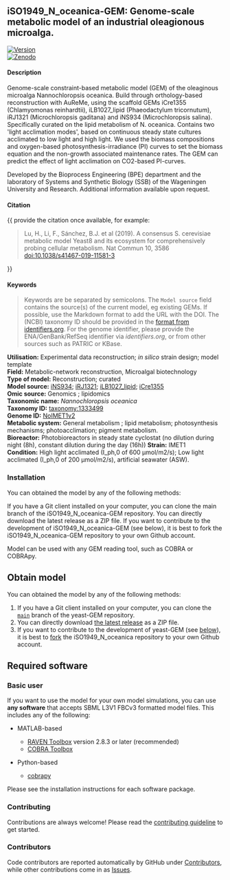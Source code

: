 ## iSO1949_N_oceanica-GEM: Genome-scale metabolic model of an industrial oleagionous microalga.

[![Version](https://badge.fury.io/gh/svooss%2FiSO1949_N_oceanica-GEM.svg)](https://badge.fury.io/gh/svooss/iSO1949_N_oceanica-GEM)  
[![Zenodo](https://zenodo.org/badge/1065827.svg)](https://zenodo.org/records/10658527)  

#### Description

Genome-scale constraint-based metabolic model (GEM) of the oleaginous microalga Nannochloropsis oceanica. Build through orthology-based reconstruction with AuReMe, using the scaffold GEMs iCre1355 (Chlamyomonas reinhardtii), iLB1027_lipid (Phaeodactylum tricornutum), iRJ1321 (Microchloropsis gaditana) and iNS934 (Microchloropsis salina). Specifically curated on the lipid metabolism of N. oceanica. Contains two 'light acclimation modes', based on continuous steady state cultures acclimated to low light and high light. We used the biomass compositions and oxygen-based photosynthesis-irradiance (PI) curves to set the biomass equation and the non-growth associated maintenance rates. The GEM can predict the effect of light acclimation on CO2-based PI-curves.

Developed by the Bioprocess Engineering (BPE) department and the laboratory of Systems and Synthetic Biology (SSB) of the Wageningen University and Research. Additional information available upon request.

#### Citation

{{ provide the citation once available, for example:
  > Lu, H., Li, F., Sánchez, B.J. et al (2019). A consensus S. cerevisiae metabolic model Yeast8 and its ecosystem for comprehensively probing cellular metabolism. Nat Commun 10, 3586 [doi:10.1038/s41467-019-11581-3](https://doi.org/10.1038/s41467-019-11581-3)

}}


#### Keywords

> Keywords are be separated by semicolons.
> The `Model source` field contains the source(s) of the current model, eg existing GEMs. If possible, use the Markdown format to add the URL with the DOI. The (NCBI) taxonomy ID should be provided in the [format from identifiers.org](https://registry.identifiers.org/registry/taxonomy). For the genome identifier, please provide the ENA/GenBank/RefSeq identifier via *identifiers.org*, or from other sources such as PATRIC or KBase.  

**Utilisation:** Experimental data reconstruction; _in silico_ strain design; model template  
**Field:** Metabolic-network reconstruction, Microalgal biotechnology  
**Type of model:** Reconstruction; curated  
**Model source:** [iNS934](http://doi.org/10.1186/s12918-017-0441-1); [iRJ1321](http://doi.org/10.1016/j.algal.2017.08.014); [iLB1027_lipid](http://doi.org/10.1371/journal.pone.0155038); [iCre1355](http://doi.org/10.1111/tpj.13059)  
**Omic source:** Genomics ; lipidomics  
**Taxonomic name:** _Nannochloropsis oceanica_  
**Taxonomy ID:** [taxonomy:1333499](https://identifiers.org/taxonomy:1333499)  
**Genome ID:** [NoIMET1v2]([http://nandesyn.single-cell.cn/analysis/7)  
**Metabolic system:** General metabolism ; lipid metabolism; photosynthesis mechanisms; photoacclimation; pigment metabolism.  
**Bioreactor:**   Photobioreactors in steady state cyclostat (no dilution during night (8h), constant dilution during the day (16h))
**Strain:** IMET1  
**Condition:** High light acclimated (I_ph,0 of 600 µmol/m2/s); Low light acclimated (I_ph,0 of 200 µmol/m2/s), artificial seawater (ASW).  


### Installation

You can obtained the model by any of the following methods:

If you have a Git client installed on your computer, you can clone the main branch of the iSO1949_N_oceanica-GEM repository.
You can directly download the latest release as a ZIP file.
If you want to contribute to the development of iSO1949_N_oceanica-GEM (see below), it is best to fork the iSO1949_N_oceanica-GEM repository to your own Github account.

Model can be used with any GEM reading tool, such as COBRA or COBRApy.

## Obtain model

You can obtained the model by any of the following methods:
1. If you have a Git client installed on your computer, you can clone the [`main`](https://github.com/svooss/iSO1949_N_oceanica-GEM) branch of the yeast-GEM repository.
2. You can directly download [the latest release](https://github.com/svooss/iSO1949_N_oceanica-GEM/releases) as a ZIP file.
3. If you want to contribute to the development of yeast-GEM (see [below](#below)), it is best to [fork](https://github.com/svooss/iSO1949_N_oceanica-GEM/fork) the iSO1949_N_oceanica repository to your own Github account.

## Required software

### Basic user

If you want to use the model for your own model simulations, you can use **any software** that accepts SBML L3V1 FBCv3 formatted model files. This includes any of the following:
* MATLAB-based
  * [RAVEN Toolbox](https://github.com/SysBioChalmers/RAVEN) version 2.8.3 or later (recommended)  
  * [COBRA Toolbox](https://github.com/opencobra/cobratoolbox)

* Python-based
  * [cobrapy](https://github.com/opencobra/cobrapy)  

Please see the installation instructions for each software package.

### Contributing

Contributions are always welcome! Please read the [contributing guideline](.github/CONTRIBUTING.md) to get started.


### Contributors

Code contributors are reported automatically by GitHub under [Contributors](https://github.com/svooss/iSO1949_N_oceanica-GEM/graphs/contributors), while other contributions come in as [Issues](https://github.com/iSO1949_N_oceanica-GEM/issues).
